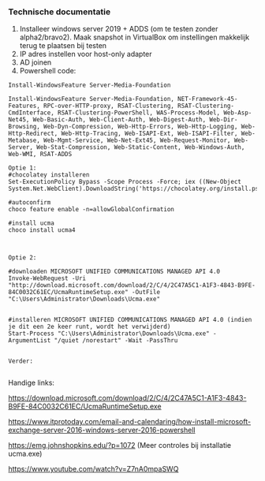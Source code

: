 ### Technische documentatie

1. Installeer windows server 2019 + ADDS (om te testen zonder alpha2/bravo2). Maak snapshot in VirtualBox om instellingen makkelijk terug te plaatsen bij testen
2. IP adres instellen voor host-only adapter
3. AD joinen
4. Powershell code:

```
Install-WindowsFeature Server-Media-Foundation

Install-WindowsFeature Server-Media-Foundation, NET-Framework-45-Features, RPC-over-HTTP-proxy, RSAT-Clustering, RSAT-Clustering-CmdInterface, RSAT-Clustering-PowerShell, WAS-Process-Model, Web-Asp-Net45, Web-Basic-Auth, Web-Client-Auth, Web-Digest-Auth, Web-Dir-Browsing, Web-Dyn-Compression, Web-Http-Errors, Web-Http-Logging, Web-Http-Redirect, Web-Http-Tracing, Web-ISAPI-Ext, Web-ISAPI-Filter, Web-Metabase, Web-Mgmt-Service, Web-Net-Ext45, Web-Request-Monitor, Web-Server, Web-Stat-Compression, Web-Static-Content, Web-Windows-Auth, Web-WMI, RSAT-ADDS

Optie 1:
#chocolatey installeren
Set-ExecutionPolicy Bypass -Scope Process -Force; iex ((New-Object System.Net.WebClient).DownloadString('https://chocolatey.org/install.ps1'))

#autoconfirm
choco feature enable -n=allowGlobalConfirmation

#install ucma
choco install ucma4



Optie 2:

#downloaden MICROSOFT UNIFIED COMMUNICATIONS MANAGED API 4.0
Invoke-WebRequest -Uri "http://download.microsoft.com/download/2/C/4/2C47A5C1-A1F3-4843-B9FE-84C0032C61EC/UcmaRuntimeSetup.exe" -OutFile "C:\Users\Administrator\Downloads\Ucma.exe"


#installeren MICROSOFT UNIFIED COMMUNICATIONS MANAGED API 4.0 (indien je dit een 2e keer runt, wordt het verwijderd)
Start-Process "C:\Users\Administrator\Downloads\Ucma.exe" -ArgumentList "/quiet /norestart" -Wait -PassThru


Verder:


```

Handige links:

https://download.microsoft.com/download/2/C/4/2C47A5C1-A1F3-4843-B9FE-84C0032C61EC/UcmaRuntimeSetup.exe

<https://www.itprotoday.com/email-and-calendaring/how-install-microsoft-exchange-server-2016-windows-server-2016-powershell>

<https://emg.johnshopkins.edu/?p=1072> (Meer controles bij installatie ucma.exe)

<https://www.youtube.com/watch?v=Z7nA0mpaSWQ>


